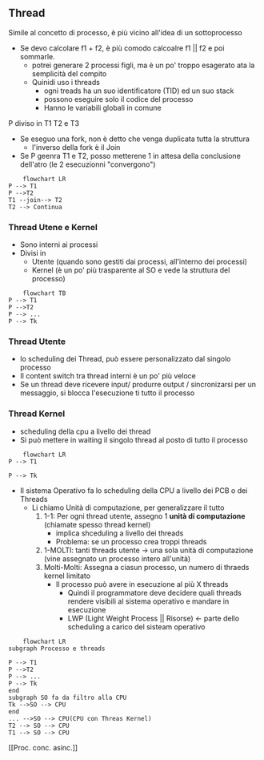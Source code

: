 ## Thread
Simile al concetto di processo, è più vicino all'idea di un sottoprocesso
- Se devo calcolare f1 + f2, è più comodo calcoalre f1 || f2 e poi sommarle.
	- potrei generare 2 processi figli, ma è un po' troppo esagerato ata la semplicità del compito
	- Quinidi uso i threads
		- ogni treads ha un suo identificatore (TID) ed un suo stack  
		- possono eseguire solo il codice del processo
		- Hanno le variabili globali in comune


P diviso in T1 T2 e T3
- Se eseguo una fork, non è detto che venga duplicata tutta la struttura
	- l'inverso della fork è il Join
- Se P geenra T1 e T2, posso metterene  1 in attesa della conclusione dell'atro (le 2 esecuzionni "convergono")  

```mermaid 
	flowchart LR
P --> T1
P -->T2
T1 --join--> T2
T2 --> Continua
```

### Thread Utene e Kernel
- Sono interni ai processi
- Divisi in
	-  Utente (quando sono gestiti dai processi, all'interno dei processi)
	-  Kernel (è un po' più trasparente al SO e vede la struttura del processo)

```mermaid 
	flowchart TB
P --> T1
P -->T2
P --> ... 
P --> Tk
```

### Thread Utente
- lo scheduling dei Thread, può essere personalizzato dal singolo processo
- Il content switch tra thread interni è un po' più veloce
- Se un thread deve ricevere input/ produrre output / sincronizarsi per un messaggio, si blocca l'esecuzione ti tutto il processo

### Thread Kernel
- scheduling della cpu a livello dei thread
- Si può mettere in waiting il singolo thread al posto di tutto il processo

```mermaid 
	flowchart LR
P --> T1

P --> Tk
```

- Il sistema Operativo fa lo scheduling della CPU a livello dei PCB o dei Threads
	- Li chiamo Unità di computazione, per generalizzare il tutto
		1. 1-1: Per ogni thread utente, assegno 1 **unità di computazione** (chiamate spesso thread kernel)
			- implica shceduling a livello dei threads 
			- Problema: se un processo crea troppi threads
		1. 1-MOLTI: tanti threads utente -> una sola unità di computazione (vine assegnato un processo intero all'unità)
		2. Molti-Molti: Assegna a ciasun processo, un numero di thraeds kernel limitato
			- Il processo può avere in esecuzione al più X threads
				- Quindi il programmatore deve decidere quali threads rendere visibili al sistema operativo e mandare in esecuzione
				-  LWP (Light Weight Process || Risorse) <- parte dello scheduling a carico del sisteam operativo

```mermaid 
	flowchart LR
subgraph Processo e threads

P --> T1 
P -->T2
P --> ... 
P --> Tk
end
subgraph SO fa da filtro alla CPU
Tk -->SO --> CPU
end
... -->SO --> CPU(CPU con Threas Kernel)
T2 --> SO --> CPU
T1 --> SO --> CPU
```

[[Proc. conc. asinc.]]